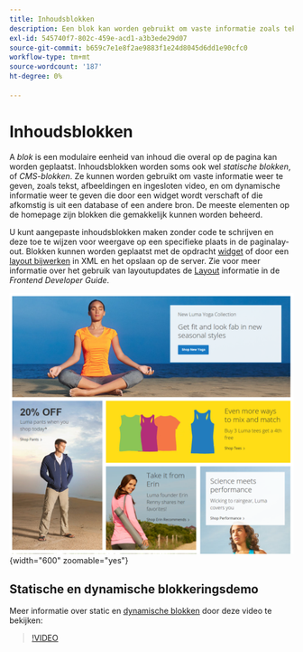 ```yaml
---
title: Inhoudsblokken
description: Een blok kan worden gebruikt om vaste informatie zoals tekst, beelden, ingebedde video, en dynamische informatie te tonen.
exl-id: 545740f7-802c-459e-acd1-a3b3ede29d07
source-git-commit: b659c7e1e8f2ae9883f1e24d8045d6dd1e90cfc0
workflow-type: tm+mt
source-wordcount: '187'
ht-degree: 0%

---
```


# Inhoudsblokken

A _blok_ is een modulaire eenheid van inhoud die overal op de pagina kan worden geplaatst. Inhoudsblokken worden soms ook wel _statische blokken_, of _CMS-blokken_. Ze kunnen worden gebruikt om vaste informatie weer te geven, zoals tekst, afbeeldingen en ingesloten video, en om dynamische informatie weer te geven die door een widget wordt verschaft of die afkomstig is uit een database of een andere bron. De meeste elementen op de homepage zijn blokken die gemakkelijk kunnen worden beheerd.

U kunt aangepaste inhoudsblokken maken zonder code te schrijven en deze toe te wijzen voor weergave op een specifieke plaats in de paginalay-out. Blokken kunnen worden geplaatst met de opdracht [widget](widget-static-block.md) of door een [layout bijwerken](layout-updates.md) in XML en het opslaan op de server. Zie voor meer informatie over het gebruik van layoutupdates de [Layout][1] informatie in de _Frontend Developer Guide_.

![Blokken op de startpagina van de voorbeeldwinkel](./assets/storefront-blocks-home-page.png){width="600" zoomable="yes"}

## Statische en dynamische blokkeringsdemo

Meer informatie over static en [dynamische blokken](dynamic-blocks.md) door deze video te bekijken:

>[!VIDEO](https://video.tv.adobe.com/v/343783?quality=12)

[1]: https://developer.adobe.com/commerce/frontend-core/guide/layouts/
